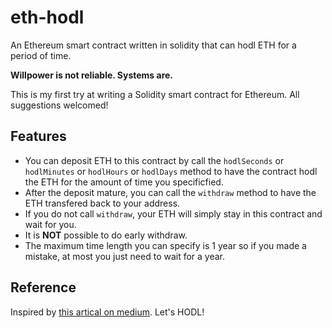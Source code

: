 # eth-hodl
An Ethereum smart contract written in solidity that can hodl ETH for a period of time.

**Willpower is not reliable. Systems are.**

This is my first try at writing a Solidity smart contract for Ethereum. All suggestions welcomed!

## Features
* You can deposit ETH to this contract by call the `hodlSeconds` or `hodlMinutes` or `hodlHours` or `hodlDays` method to have the contract hodl the ETH for the amount of time you specificfied.
* After the deposit mature, you can call the `withdraw` method to have the ETH transfered back to your address.
* If you do not call `withdraw`, your ETH will simply stay in this contract and wait for you. 
* It is **NOT** possible to do early withdraw.
* The maximum time length you can specify is 1 year so if you made a mistake, at most you just need to wait for a year.

## Reference
Inspired by [this artical on medium](https://medium.com/@k3no/making-a-time-savings-contract-in-ethereum-b89cacfdfe4e). Let's HODL!

